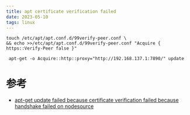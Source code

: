 ```yaml
---
title: apt certificate verification failed
date: 2023-05-10  
tags: linux 
---
```


```shell
touch /etc/apt/apt.conf.d/99verify-peer.conf \
&& echo >>/etc/apt/apt.conf.d/99verify-peer.conf "Acquire { https::Verify-Peer false }"

 apt-get -o Acquire::http::proxy="http://192.168.137.1:7890/" update

```

# 参考

- [apt-get update failed because certificate verification failed because handshake failed on nodesource](https://askubuntu.com/questions/1095266/apt-get-update-failed-because-certificate-verification-failed-because-handshake)